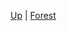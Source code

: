 <!-- Forest wrappings  sidebar.md -->

[Up](/climateeconomics/sos_wrapping/) | [Forest](/climateeconomics/sos_wrapping/sos_wrapping_forest/)
